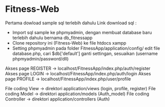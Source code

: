 # Fitness-Web

Pertama dowload sample sql terlebih dahulu
Link download sql :

- Import sql sample ke phpmyadmin, dengan membuat database baru terlebih dahulu bernama db_fitnessapp
- Clone repository ini (Fitness-Web) ke file htdocs xampp
- Setting phpmyadmin pada folder FitnessApp/application/config/ edit file database.php, cari $db['default']
  ganti settingan, sesuaikan (username phpmyadmin/password/dll)

Akses page REGISTER -> localhost/FitnessApp/index.php/auth/register
Akses page LOGIN -> localhost/FitnessApp/index.php/auth/login
Akses page PROFILE -> localhost/FitnessApp/index.php/user/profile

File coding View -> direktori application/views (login, profile, register)
File coding Model -> direktori application/models (Auth_model)
File coding Controller -> direktori application/controllers (Auth)

